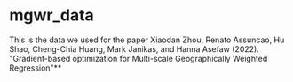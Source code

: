 # mgwr_data
This is the data we used for the paper Xiaodan Zhou, Renato Assuncao, Hu Shao, Cheng-Chia Huang, Mark
Janikas, and Hanna Asefaw (2022). "Gradient-based optimization for Multi-scale Geographically
Weighted Regression"**
